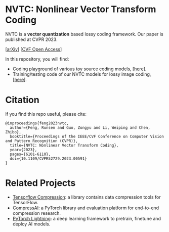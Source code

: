 # NVTC: Nonlinear Vector Transform Coding

NVTC is a **vector quantization** based lossy coding framework.
Our paper is published at CVPR 2023.

[[arXiv](https://arxiv.org/abs/2305.16025)] 
[[CVF Open Access](https://openaccess.thecvf.com/content/CVPR2023/html/Feng_NVTC_Nonlinear_Vector_Transform_Coding_CVPR_2023_paper.html)] 

In this repository, you will find:

* Coding playground of various toy source coding models, [[here](./toy)].
* Training/testing code of our NVTC models for lossy image coding, [[here](./image)].

# Citation
If you find this repo useful, please cite:

```
@inproceedings{feng2023nvtc,
  author={Feng, Runsen and Guo, Zongyu and Li, Weiping and Chen, Zhibo},
  booktitle={Proceedings of the IEEE/CVF Conference on Computer Vision and Pattern Recognition (CVPR)}, 
  title={NVTC: Nonlinear Vector Transform Coding}, 
  year={2023},
  pages={6101-6110},
  doi={10.1109/CVPR52729.2023.00591}
}
```

# Related Projects
* [Tensorflow Compression](https://github.com/tensorflow/compression): a library contains data compression tools for TensorFlow.
* [CompressAI](https://github.com/InterDigitalInc/CompressAI): a PyTorch library and evaluation platform for end-to-end compression research.
* [PyTorch Lightning](https://github.com/Lightning-AI/pytorch-lightning): a deep learning framework to pretrain, finetune and deploy AI models.
